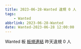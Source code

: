 ```yaml
---
title: 2023-06-28-Wanted 違規 0 人
tags:
    - Wanted
abbrlink: 2023-06-28-Wanted
date: Wanted-2023-06-28 12:00:00
---
```

Wanted 板 [板規連結](https://www.ptt.cc/bbs/Wanted/M.1608829773.A.D3B.html)
昨天違規 0 人
